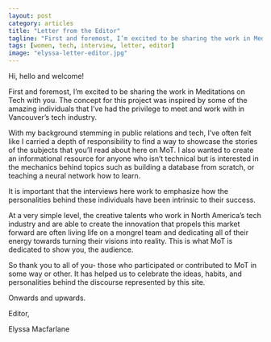 ```yaml
---
layout: post
category: articles
title: "Letter from the Editor"
tagline: "First and foremost, I’m excited to be sharing the work in Meditations on Tech with you."
tags: [women, tech, interview, letter, editor]
image: "elyssa-letter-editor.jpg"
---
```


Hi, hello and welcome!

First and foremost, I’m excited to be sharing the work in Meditations on Tech with you. The concept for this project was inspired by some of the amazing individuals that I’ve had the privilege to meet and work with in Vancouver’s tech industry.

With my background stemming in public relations and tech, I’ve often felt like I carried a depth of responsibility to find a way to showcase the stories of the subjects that you’ll read about here on MoT. I also wanted to create an informational resource for anyone who isn’t technical but is interested in the mechanics behind topics such as building a database from scratch, or teaching a neural network how to learn.

It is important that the interviews here work to emphasize how the personalities behind these individuals have been intrinsic to their success.

At a very simple level, the creative talents who work in North America’s tech industry and are able to create the innovation that propels this market forward are often living life on a mongrel team and dedicating all of their energy towards turning their visions into reality. This is what MoT is dedicated to show you, the audience.

So thank you to all of you- those who participated or contributed to MoT in some way or other. It has helped us to celebrate the ideas, habits, and personalities behind the discourse represented by this site.

Onwards and upwards.

Editor,

Elyssa Macfarlane
